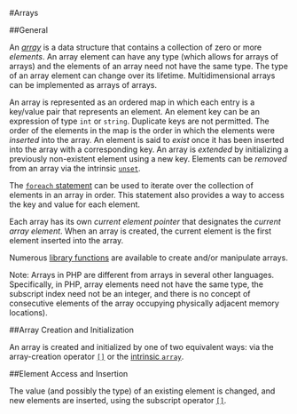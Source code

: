 #Arrays

##General

An [*array*](http://php.net/manual/language.types.array.php) is a data structure that contains a collection of zero or
more *elements*. An array element can have any type (which allows for arrays of arrays)
and the elements of an array need not have the same type. The type of an array element can change over its lifetime.
Multidimensional arrays can be implemented as arrays of arrays.

An array is represented as an ordered map in which each entry is a key/value pair
that represents an element. An element key can be an expression of type
`int` or `string`. Duplicate keys are not permitted. The order of the
elements in the map is the order in which the elements were *inserted*
into the array. An element is said to *exist* once it has been inserted
into the array with a corresponding key. An array is *extended* by
initializing a previously non-existent element using a new key. Elements
can be *removed* from an array via the intrinsic [`unset`](10-expressions.md#unset).

The [`foreach` statement](11-statements.md#the-foreach-statement) can be used to iterate over the
collection of elements in an array in order. This statement also provides a way to access the key and value
for each element.

Each array has its own *current element pointer* that designates the
*current array element*. When an array is created, the current element
is the first element inserted into the array.

Numerous [library functions](http://php.net/manual/en/ref.array.php) are available to create and/or manipulate
arrays.

Note: Arrays in PHP are different from arrays in several other languages.
Specifically, in PHP, array elements need not have the same type, the subscript index need not be an integer,
and there is no concept of consecutive elements of the array occupying physically adjacent memory locations).

##Array Creation and Initialization

An array is created and initialized by one of two equivalent ways: via
the array-creation operator [`[]`](10-expressions.md#array-creation-operator) or the [intrinsic `array`](10-expressions.md#array).

##Element Access and Insertion

The value (and possibly the type) of an existing element is changed, and
new elements are inserted, using the subscript operator [`[]`](10-expressions.md#subscript-operator).


